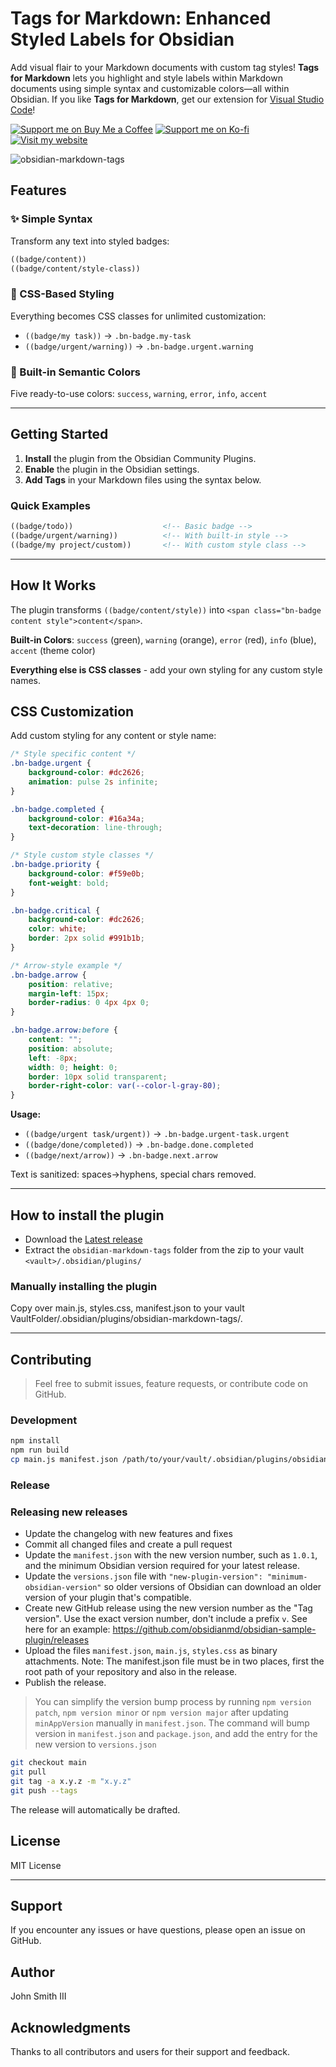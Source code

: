# Tags for Markdown: Enhanced Styled Labels for Obsidian

Add visual flair to your Markdown documents with custom tag styles! **Tags for Markdown** lets you highlight and style labels within Markdown documents using simple syntax and customizable colors—all within Obsidian. If you like **Tags for Markdown**, get our extension for [Visual Studio Code](https://github.com/binarynoir/vscode-markdown-tags/)!

[![Support me on Buy Me a Coffee](https://img.shields.io/badge/Support%20me-Buy%20Me%20a%20Coffee-orange?style=for-the-badge&logo=buy-me-a-coffee)](https://buymeacoffee.com/binarynoir)
[![Support me on Ko-fi](https://img.shields.io/badge/Support%20me-Ko--fi-blue?style=for-the-badge&logo=ko-fi)](https://ko-fi.com/binarynoir)
[![Visit my website](https://img.shields.io/badge/Website-binarynoir.tech-8c8c8c?style=for-the-badge)](https://binarynoir.tech)

![obsidian-markdown-tags](./screenshot.png)

## Features

### ✨ Simple Syntax

Transform any text into styled badges:

```markdown
((badge/content))
((badge/content/style-class))
```

### 🎨 CSS-Based Styling  

Everything becomes CSS classes for unlimited customization:
- `((badge/my task))` → `.bn-badge.my-task`
- `((badge/urgent/warning))` → `.bn-badge.urgent.warning`

### 🌈 Built-in Semantic Colors

Five ready-to-use colors: `success`, `warning`, `error`, `info`, `accent`

---

## Getting Started

1. **Install** the plugin from the Obsidian Community Plugins.
2. **Enable** the plugin in the Obsidian settings.
3. **Add Tags** in your Markdown files using the syntax below.

### Quick Examples

```markdown
((badge/todo))                    <!-- Basic badge -->
((badge/urgent/warning))          <!-- With built-in style -->
((badge/my project/custom))       <!-- With custom style class -->
```

---

## How It Works

The plugin transforms `((badge/content/style))` into `<span class="bn-badge content style">content</span>`.

**Built-in Colors**: `success` (green), `warning` (orange), `error` (red), `info` (blue), `accent` (theme color)

**Everything else is CSS classes** - add your own styling for any custom style names.

## CSS Customization

Add custom styling for any content or style name:

```css
/* Style specific content */
.bn-badge.urgent { 
    background-color: #dc2626; 
    animation: pulse 2s infinite; 
}

.bn-badge.completed { 
    background-color: #16a34a; 
    text-decoration: line-through; 
}

/* Style custom style classes */  
.bn-badge.priority {
    background-color: #f59e0b;
    font-weight: bold;
}

.bn-badge.critical {
    background-color: #dc2626;
    color: white;
    border: 2px solid #991b1b;
}

/* Arrow-style example */
.bn-badge.arrow {
    position: relative;
    margin-left: 15px;
    border-radius: 0 4px 4px 0;
}

.bn-badge.arrow:before {
    content: "";
    position: absolute;
    left: -8px;
    width: 0; height: 0;
    border: 10px solid transparent;
    border-right-color: var(--color-l-gray-80);
}
```

**Usage:**
- `((badge/urgent task/urgent))` → `.bn-badge.urgent-task.urgent`
- `((badge/done/completed))` → `.bn-badge.done.completed`  
- `((badge/next/arrow))` → `.bn-badge.next.arrow`

Text is sanitized: spaces→hyphens, special chars removed.


---

## How to install the plugin

- Download the [Latest release](https://github.com/binarynoir/obsidian-markdown-tags/releases/latest)
- Extract the `obsidian-markdown-tags` folder from the zip to your vault `<vault>/.obsidian/plugins/`

### Manually installing the plugin

Copy over main.js, styles.css, manifest.json to your vault VaultFolder/.obsidian/plugins/obsidian-markdown-tags/.

---

## Contributing

> Feel free to submit issues, feature requests, or contribute code on GitHub.

### Development

```bash
npm install
npm run build
cp main.js manifest.json /path/to/your/vault/.obsidian/plugins/obsidian-markdown-tags
```

### Release

### Releasing new releases

- Update the changelog with new features and fixes
- Commit all changed files and create a pull request
- Update the `manifest.json` with the new version number, such as `1.0.1`, and the minimum Obsidian version required for your latest release.
- Update the `versions.json` file with `"new-plugin-version": "minimum-obsidian-version"` so older versions of Obsidian can download an older version of your plugin that's compatible.
- Create new GitHub release using the new version number as the "Tag version". Use the exact version number, don't include a prefix `v`. See here for an example: https://github.com/obsidianmd/obsidian-sample-plugin/releases
- Upload the files `manifest.json`, `main.js`, `styles.css` as binary attachments. Note: The manifest.json file must be in two places, first the root path of your repository and also in the release.
- Publish the release.

> You can simplify the version bump process by running `npm version patch`, `npm version minor` or `npm version major` after updating `minAppVersion` manually in `manifest.json`.
> The command will bump version in `manifest.json` and `package.json`, and add the entry for the new version to `versions.json`

```bash
git checkout main
git pull
git tag -a x.y.z -m "x.y.z"
git push --tags
```

The release will automatically be drafted.

## License

MIT License

---

## Support

If you encounter any issues or have questions, please open an issue on GitHub.

## Author

John Smith III

## Acknowledgments

Thanks to all contributors and users for their support and feedback.
